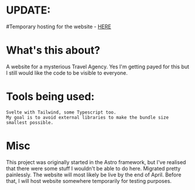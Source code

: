 # UPDATE: 
#Temporary hosting for the website - [HERE](https://641975d34182f5771982463e--incomparable-kelpie-891b85.netlify.app)

# What's this about?

A website for a mysterious Travel Agency.
Yes I'm getting payed for this but I still would like the code to be visible to everyone.

# Tools being used:

```
Svelte with Tailwind, some Typescript too.
My goal is to avoid external libraries to make the bundle size smallest possible.
```

# Misc

This project was originally started in the Astro framework, but I've realised that there were some
stuff I wouldn't be able to do here. Migrated pretty painlessly. The website will most likely be live 
by the end of April. Before that, I will host website somewhere temporarily for testing purposes.
